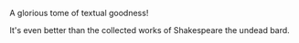 A glorious tome of textual goodness!

It's even better than the collected works of Shakespeare the undead bard.